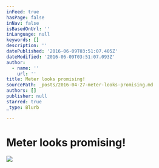 ```yaml
---
inFeed: true
hasPage: false
inNav: false
isBasedOnUrl: ''
inLanguage: null
keywords: []
description: ''
datePublished: '2016-06-09T03:51:07.405Z'
dateModified: '2016-06-09T03:51:07.093Z'
author:
  - name: ''
    url: ''
title: Meter looks promising!
sourcePath: _posts/2016-04-27-meter-looks-promising.md
authors: []
publisher: null
starred: true
_type: Blurb

---
```

# Meter looks promising!
![](https://the-grid-user-content.s3-us-west-2.amazonaws.com/27bae58c-1013-4d44-9e8d-07f26a3cdf78.jpg)